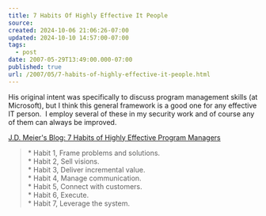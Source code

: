 ```yaml
---
title: 7 Habits Of Highly Effective It People
source: 
created: 2024-10-06 21:06:26-07:00
updated: 2024-10-10 14:57:00-07:00
tags:
  - post
date: 2007-05-29T13:49:00.000-07:00
published: true
url: /2007/05/7-habits-of-highly-effective-it-people.html
---
```



His original intent was specifically to discuss program management skills (at Microsoft), but I think this general framework is a good one for any effective IT person.  I employ several of these in my security work and of course any of them can always be improved.  
  
[J.D. Meier's Blog: 7 Habits of Highly Effective Program Managers](http://blogs.msdn.com/jmeier/archive/2007/04/09/7-habbits-of-effective-program-managers.aspx)  

> \* Habit 1, Frame problems and solutions.  
> \* Habit 2, Sell visions.  
> \* Habit 3, Deliver incremental value.  
> \* Habit 4, Manage communication.  
> \* Habit 5, Connect with customers.  
> \* Habit 6, Execute.  
> \* Habit 7, Leverage the system.